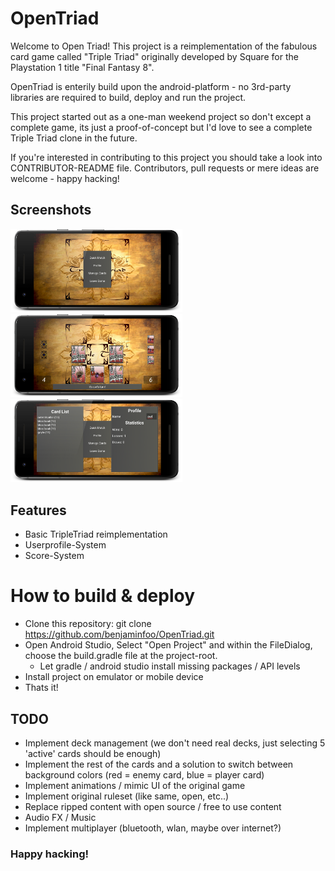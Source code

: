 # OpenTriad

Welcome to Open Triad! This project is a reimplementation of the fabulous card game called "Triple Triad" originally developed by Square for the Playstation 1 title "Final Fantasy 8". 

OpenTriad is enterily build upon the android-platform - no 3rd-party libraries are required to build, deploy and run the project.

This project started out as a one-man weekend project so don't except a complete game, its just a proof-of-concept but I'd love to see a complete Triple Triad clone in the future.

If you're interested in contributing to this project you should take a look into CONTRIBUTOR-README file.
Contributors, pull requests or mere ideas are welcome - happy hacking!

## Screenshots
<img src="/docs/main.png" width="275">    <img src="/docs/ingame.png" width="275">    <img src="/docs/menu.png" width="275">

## Features
 - Basic TripleTriad reimplementation
 - Userprofile-System
 - Score-System
 
# How to build & deploy
 * Clone this repository: git clone https://github.com/benjaminfoo/OpenTriad.git
 * Open Android Studio, Select "Open Project" and within the FileDialog, choose the build.gradle file at the project-root.
   * Let gradle / android studio install missing packages / API levels
 * Install project on emulator or mobile device
 * Thats it!

## TODO
- Implement deck management (we don't need real decks, just selecting 5 'active' cards should be enough)
 - Implement the rest of the cards and a solution to switch between background colors (red = enemy card, blue = player card)
 - Implement animations / mimic UI of the original game
 - Implement original ruleset (like same, open, etc..)
 - Replace ripped content with open source / free to use content
 - Audio FX / Music
 - Implement multiplayer (bluetooth, wlan, maybe over internet?)

### Happy hacking!
